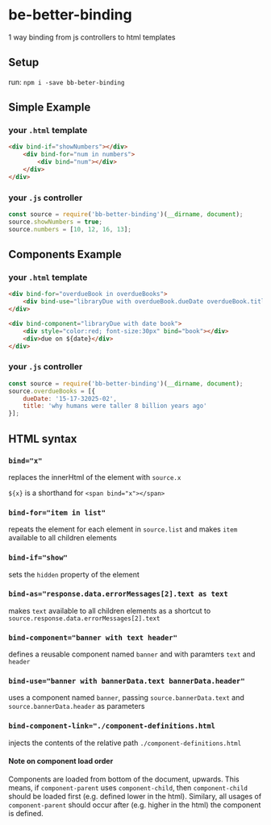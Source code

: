 # be-better-binding

1 way binding from js controllers to html templates

## Setup

run: `npm i -save bb-beter-binding`

## Simple Example

### your `.html` template

```html
<div bind-if="showNumbers"></div>
    <div bind-for="num in numbers">
        <div bind="num"></div>
    </div>
</div>
```

### your `.js` controller

```js
const source = require('bb-better-binding')(__dirname, document);
source.showNumbers = true;
source.numbers = [10, 12, 16, 13];
```

## Components Example

### your `.html` template

```html
<div bind-for="overdueBook in overdueBooks">
    <div bind-use="libraryDue with overdueBook.dueDate overdueBook.title"></div>
</div>

<div bind-component="libraryDue with date book">
    <div style="color:red; font-size:30px" bind="book"></div>
    <div>due on ${date}</div>
</div>
```

### your `.js` controller

```js
const source = require('bb-better-binding')(__dirname, document);
source.overdueBooks = [{
    dueDate: '15-17-32025-02',
    title: 'why humans were taller 8 billion years ago'
}];
```

## HTML syntax

### `bind="x"`

replaces the innerHtml of the element with `source.x`

`${x}` is a shorthand for `<span bind="x"></span>`

### `bind-for="item in list"`

repeats the element for each element in `source.list` and makes `item` available to all children elements

### `bind-if="show"`

sets the `hidden` property of the element

### `bind-as="response.data.errorMessages[2].text as text`

makes `text` available to all children elements as a shortcut to `source.response.data.errorMessages[2].text`

### `bind-component="banner with text header"` 

defines a reusable component named `banner` and with paramters `text` and `header`

### `bind-use="banner with bannerData.text bannerData.header"` 

uses a component named `banner`, passing `source.bannerData.text` and `source.bannerData.header` as parameters

### `bind-component-link="./component-definitions.html`

injects the contents of the relative path `./component-definitions.html`

#### Note on component load order

Components are loaded from bottom of the document, upwards. This means, if `component-parent` uses `component-child`, then `component-child` should be loaded first (e.g. defined lower in the html). Similary, all usages of `component-parent` should occur after (e.g. higher in the html) the component is defined. 
